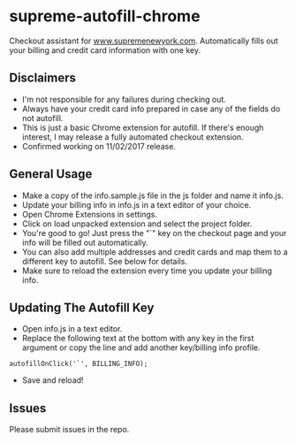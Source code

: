 # supreme-autofill-chrome
Checkout assistant for www.supremenewyork.com. Automatically fills out your billing and credit card information with one key.

## Disclaimers
- I'm not responsible for any failures during checking out. 
- Always have your credit card info prepared in case any of the fields do not autofill.
- This is just a basic Chrome extension for autofill. If there's enough interest, I may release a fully automated checkout extension. 
- Confirmed working on 11/02/2017 release.

## General Usage
- Make a copy of the info.sample.js file in the js folder and name it info.js.
- Update your billing info in info.js in a text editor of your choice.
- Open Chrome Extensions in settings.
- Click on load unpacked extension and select the project folder. 
- You're good to go! Just press the "`" key on the checkout page and your info will be filled out automatically.
- You can also add multiple addresses and credit cards and map them to a different key to autofill. See below for details.
- Make sure to reload the extension every time you update your billing info. 

## Updating The Autofill Key
- Open info.js in a text editor.
- Replace the following text at the bottom with any key in the first argument or copy the line and add another key/billing info profile.
```
autofillOnClick('`', BILLING_INFO);
```
- Save and reload!

## Issues
Please submit issues in the repo.

